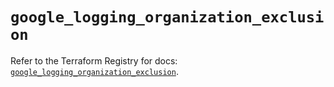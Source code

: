 # `google_logging_organization_exclusion`

Refer to the Terraform Registry for docs: [`google_logging_organization_exclusion`](https://registry.terraform.io/providers/hashicorp/google/6.43.0/docs/resources/logging_organization_exclusion).
